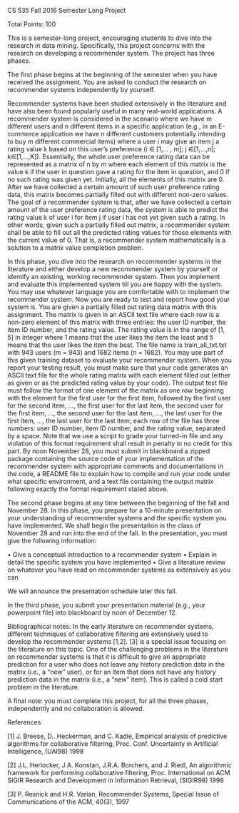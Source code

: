 CS 535
Fall 2016
Semester Long Project

Total Points: 100


This is a semester-long project, encouraging students to dive into the research in data mining. Specifically, this project concerns with the research on developing a recommender system. The project has three phases. 

The first phase begins at the beginning of the semester when you have received the assignment. You are asked to conduct the research on recommender systems independently by yourself.

Recommender systems have been studied extensively in the literature and have also been found popularly useful in many real-world applications. A recommender system is considered in the scenario where we have m different users and n different items in a specific application (e.g., in an E-commerce application we have n different customers potentially intending to buy m different commercial items) where a user i may give an item j a rating value k based on this user’s preference (i ∈ [1,… , m]; j ∈[1,…,n]; k∈[1,…,K]). Essentially, the whole user preference rating data can be represented as a matrix of n by m where each element of this matrix is the value k if the user in question gave a rating for the item in question, and 0 if no such rating was given yet. Initially, all the elements of this matrix are 0. After we have collected a certain amount of such user preference rating data, this matrix becomes partially filled out with different non-zero values. The goal of a recommender system is that, after we have collected a certain amount of the user preference rating data, the system is able to predict the rating value k of user i for item j if user i has not yet given such a rating. In other words, given such a partially filled out matrix, a recommender system shall be able to fill out all the predicted rating values for those elements with the current value of 0. That is, a recommender system mathematically is a solution to a matrix value completion problem.

In this phase, you dive into the research on recommender systems in the literature and either develop a new recommender system by yourself or identify an existing, working recommender system. Then you implement and evaluate this implemented system till you are happy with the system. You may use whatever language you are comfortable with to implement the recommender system. Now you are ready to test and report how good your system is. You are given a partially filled out rating data matrix with this assignment. The matrix is given in an ASCII text file where each row is a non-zero element of this matrix with three entries: the user ID number, the item ID number, and the rating value. The rating value is in the range of [1, 5] in integer where 1 means that the user likes the item the least and 5 means that the user likes the item the best. The file name is train_all_txt.txt with 943 users (m = 943) and 1682 items (n = 1682). You may use part of this given training dataset to evaluate your recommender system. When you report your testing result, you must make sure that your code generates an ASCII text file for the whole rating matrix with each element filled out (either as given or as the predicted rating value by your code). The output text file must follow the format of one element of the matrix as one row beginning with the element for the first user for the first item, followed by the first user for the second item, …, the first user for the last item, the second user for the first item, …, the second user for the last item, …, the last user for the first item, …, the last user for the last item; each row of the file has three numbers: user ID number, item ID number, and the rating value, separated by a space. Note that we use a script to grade your turned-in file and any violation of this format requirement shall result in penalty in no credit for this part. By noon November 28, you must submit in blackboard a zipped package containing the source code of your implementation of the recommender system with appropriate comments and documentations in the code, a README file to explain how to compile and run your code under what specific environment, and a text file containing the output matrix following exactly the format requirement stated above.

The second phase begins at any time between the beginning of the fall and November 28. In this phase, you prepare for a 10-minute presentation on your understanding of recommender systems and the specific system you have implemented. We shall begin the presentation in the class of November 28 and run into the end of the fall. In the presentation, you must give the following information:

•	Give a conceptual introduction to a recommender system
•	Explain in detail the specific system you have implemented
•	Give a literature review on whatever you have read on recommender systems as extensively as you can

We will announce the presentation schedule later this fall.

In the third phase, you submit your presentation material (e.g., your powerpoint file) into blackboard by noon of December 12.

Bibliographical notes: In the early literature on recommender systems, different techniques of collaborative filtering are extensively used to develop the recommender systems [1,2]. [3] is a special issue focusing on the literature on this topic. One of the challenging problems in the literature on recommender systems is that it is difficult to give an appropriate prediction for a user who does not leave any history prediction data in the matrix (i.e., a “new” user), or for an item that does not have any history prediction data in the matrix (i.e., a “new” item). This is called a cold start problem in the literature.

A final note: you must complete this project, for all the three phases, independently and no collaboration is allowed.

References

[1] J. Breese, D.. Heckerman, and C. Kadie, Empirical analysis of predictive algorithms for collaborative filtering, Proc. Conf. Uncertainty in Artificial Intelligence, (UAI98) 1998

[2] J.L. Herlocker, J.A. Konstan, J.R.A. Borchers, and J. Riedl, An algorithmic framework for performing collaborative filtering, Proc. International on ACM SIGIR Research and Development in Information Retrieval, (SIGIR98) 1998

[3] P. Resnick and H.R. Varian, Recommender Systems, Special Issue of Communications of the ACM, 40(3), 1997



